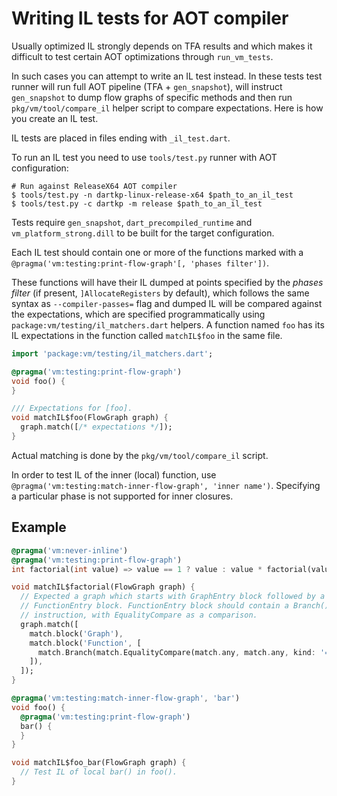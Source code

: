 # Writing IL tests for AOT compiler

Usually optimized IL strongly depends on TFA results and which makes it
difficult to test certain AOT optimizations through `run_vm_tests`.

In such cases you can attempt to write an IL test instead. In these tests
test runner will run full AOT pipeline (TFA + `gen_snapshot`), will instruct
`gen_snapshot` to dump flow graphs of specific methods and then run
`pkg/vm/tool/compare_il` helper script to compare expectations. Here is how you
create an IL test.

IL tests are placed in files ending with `_il_test.dart`.

To run an IL test you need to use `tools/test.py` runner with AOT configuration:

```
# Run against ReleaseX64 AOT compiler
$ tools/test.py -n dartkp-linux-release-x64 $path_to_an_il_test
$ tools/test.py -c dartkp -m release $path_to_an_il_test
```

Tests require `gen_snapshot`, `dart_precompiled_runtime` and
`vm_platform_strong.dill` to be built for the target configuration.

Each IL test should contain one or more of the functions marked with a
`@pragma('vm:testing:print-flow-graph'[, 'phases filter'])`.

These functions will have their IL dumped at points specified by the
_phases filter_ (if present, `]AllocateRegisters` by default), which follows
the same syntax as `--compiler-passes=` flag and dumped IL will be compared
against the expectations, which are specified programmatically using
`package:vm/testing/il_matchers.dart` helpers. A function named `foo` has
its IL expectations in the function called `matchIL$foo` in the same file.

```dart
import 'package:vm/testing/il_matchers.dart';

@pragma('vm:testing:print-flow-graph')
void foo() {
}

/// Expectations for [foo].
void matchIL$foo(FlowGraph graph) {
  graph.match([/* expectations */]);
}
```

Actual matching is done by the `pkg/vm/tool/compare_il` script.

In order to test IL of the inner (local) function, use
`@pragma('vm:testing:match-inner-flow-graph', 'inner name')`.
Specifying a particular phase is not supported for inner closures.

## Example

```dart
@pragma('vm:never-inline')
@pragma('vm:testing:print-flow-graph')
int factorial(int value) => value == 1 ? value : value * factorial(value - 1);

void matchIL$factorial(FlowGraph graph) {
  // Expected a graph which starts with GraphEntry block followed by a
  // FunctionEntry block. FunctionEntry block should contain a Branch()
  // instruction, with EqualityCompare as a comparison.
  graph.match([
    match.block('Graph'),
    match.block('Function', [
      match.Branch(match.EqualityCompare(match.any, match.any, kind: '==')),
    ]),
  ]);
}

@pragma('vm:testing:match-inner-flow-graph', 'bar')
void foo() {
  @pragma('vm:testing:print-flow-graph')
  bar() {
  }
}

void matchIL$foo_bar(FlowGraph graph) {
  // Test IL of local bar() in foo().
}
```
